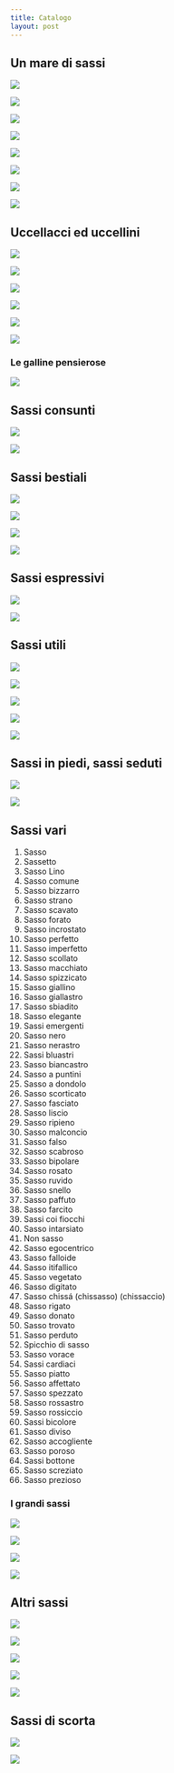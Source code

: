 ```yaml
---
title: Catalogo
layout: post
---
```


## Un mare di sassi

![](img/un_mare_di_sassi/un_mare_di_sassi_small.JPG)

![](img/un_mare_di_sassi/occhiata.JPG)

![](img/un_mare_di_sassi/pesce_plastica.JPG)

![](img/un_mare_di_sassi/pescetti.JPG)

![](img/un_mare_di_sassi/pescione.JPG)

![](img/un_mare_di_sassi/pescini.JPG)

![](img/un_mare_di_sassi/vignette.JPG)

![](img/un_mare_di_sassi/due.JPG)

## Uccellacci ed uccellini
![](img/uccellacci_ed_uccellini/uccellacci_ed_uccellini.JPG)

![](img/uccellacci_ed_uccellini/pollaio.JPG)

![](img/uccellacci_ed_uccellini/piccioni.JPG)

![](img/uccellacci_ed_uccellini/famigliola.JPG)

![](img/uccellacci_ed_uccellini/fila.JPG)

![](img/uccellacci_ed_uccellini/a_beccare.JPG)

### Le galline pensierose
![](img/uccellacci_ed_uccellini/le_galline_pensierose.JPG)

## Sassi consunti
![](img/sassi_consunti/sassi_consunti.JPG)

![](img/sassi_consunti/dettaglio.JPG)

## Sassi bestiali
![](img/sassi_bestiali/sassi_bestiali.JPG)

![](img/sassi_bestiali/leone.JPG)

![](img/sassi_bestiali/civetta.JPG)

![](img/sassi_bestiali/squalone.JPG)

## Sassi espressivi
![](img/sassi_espressivi/sassi_espressivi.JPG)

![](img/sassi_espressivi/perplesso.JPG)

## Sassi utili
![](img/sassi_utili/sassi_utili.JPG)

![](img/sassi_utili/portasapone.JPG)

![](img/sassi_utili/portaspazzolino.JPG)

![](img/sassi_utili/fermacarte.JPG)

![](img/sassi_utili/posacenere.JPG)

## Sassi in piedi, sassi seduti
![](img/sassi_in_piedi_sassi_seduti/sassi_in_piedi_sassi_seduti.JPG)

![](img/sassi_in_piedi_sassi_seduti/dettaglio.JPG)

## Sassi vari
1. Sasso
2. Sassetto
3. Sasso Lino
4. Sasso comune
5. Sasso bizzarro
6. Sasso strano
7. Sasso scavato
8. Sasso forato
9. Sasso incrostato
10. Sasso perfetto
11. Sasso imperfetto
12. Sasso scollato
13. Sasso macchiato
14. Sasso spizzicato
15. Sasso giallino
16. Sasso giallastro
17. Sasso sbiadito
18. Sasso elegante
19. Sassi emergenti
20. Sasso nero
21. Sasso nerastro
22. Sassi bluastri
23. Sasso biancastro
24. Sasso a puntini
25. Sasso a dondolo
26. Sasso scorticato
27. Sasso fasciato
28. Sasso liscio
29. Sasso ripieno
30. Sasso malconcio
31. Sasso falso
32. Sasso scabroso
33. Sasso bipolare
34. Sasso rosato
35. Sasso ruvido
36. Sasso snello
37. Sasso paffuto
38. Sasso farcito
39. Sassi coi fiocchi
40. Sasso intarsiato
41. Non sasso
42. Sasso egocentrico
43. Sasso falloide
44. Sasso itifallico
45. Sasso vegetato
46. Sasso digitato
47. Sasso chissá (chissasso) (chissaccio)
48. Sasso rigato
49. Sasso donato
50. Sasso trovato
51. Sasso perduto
52. Spicchio di sasso
53. Sasso vorace
54. Sassi cardiaci
55. Sasso piatto
56. Sasso affettato
57. Sasso spezzato
58. Sasso rossastro
59. Sasso rossiccio
60. Sassi bicolore
61. Sasso diviso
62. Sasso accogliente
63. Sasso poroso
64. Sassi bottone
65. Sasso screziato
66. Sasso prezioso

### I grandi sassi
![](img/sassi_vari/i_grandi_sassi/i_grandi_sassi.JPG)

![](img/sassi_vari/i_grandi_sassi/concentrico.JPG)

![](img/sassi_vari/i_grandi_sassi/spaccato.JPG)

![](img/sassi_vari/i_grandi_sassi/mozzato.JPG)

## Altri sassi
![](img/altri_sassi/altri_sassi.JPG)

![](img/altri_sassi/cicatrice.JPG)

![](img/altri_sassi/ideogramma.JPG)

![](img/altri_sassi/oro.JPG)

![](img/altri_sassi/piedistallo.JPG)

## Sassi di scorta
![](img/sassi_di_scorta/sassi_di_scorta.JPG)

![](img/sassi_di_scorta/secchio.JPG)
